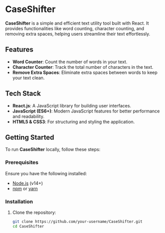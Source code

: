# CaseShifter

**CaseShifter** is a simple and efficient text utility tool built with React. It provides functionalities like word counting, character counting, and removing extra spaces, helping users streamline their text effortlessly.

## Features

- **Word Counter**: Count the number of words in your text.
- **Character Counter**: Track the total number of characters in the text.
- **Remove Extra Spaces**: Eliminate extra spaces between words to keep your text clean.

## Tech Stack

- **React.js**: A JavaScript library for building user interfaces.
- **JavaScript (ES6+)**: Modern JavaScript features for better performance and readability.
- **HTML5 & CSS3**: For structuring and styling the application.

## Getting Started

To run **CaseShifter** locally, follow these steps:

### Prerequisites

Ensure you have the following installed:

- [Node.js](https://nodejs.org/) (v14+)
- [npm](https://www.npmjs.com/) or [yarn](https://yarnpkg.com/)

### Installation

1. Clone the repository:

   ```bash
   git clone https://github.com/your-username/CaseShifter.git
   cd CaseShifter
